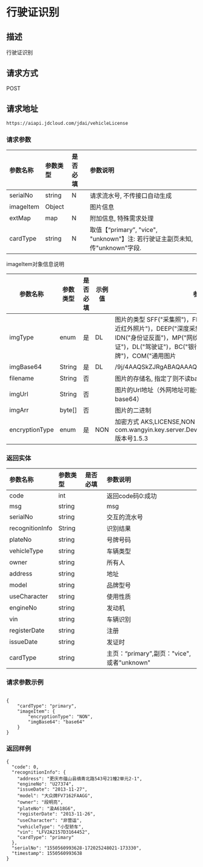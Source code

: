 # 行驶证识别


## 描述
行驶证识别

## 请求方式

POST

## 请求地址

```apl
https://aiapi.jdcloud.com/jdai/vehicleLicense
```



### 请求参数

| 参数名称  | 参数类型 | 是否必填 | 参数说明                                                     |
| :-------- | :------- | :------- | :----------------------------------------------------------- |
| serialNo  | string   | N        | 请求流水号, 不传接口自动生成                                 |
| imageItem | Object   |          | 图片信息                                                     |
| extMap    | map      | N        | 附加信息, 特殊需求处理                                       |
| cardType  | string   | N        | 取值【“primary”, "vice", "unknown"】注: 若行驶证主副页未知, 传"unknown"字段. |

imageItem对象信息说明

| 参数名称       | 参数类型 | 是否必填 | 示例值 | 参数说明                                                     |
| -------------- | -------- | -------- | ------ | ------------------------------------------------------------ |
| imgType        | enum     | 是       | DL     | 图片的类型 SFF("采集照")，FF("全景采集照")，NIR("双目采集的近红外照片")，DEEP("深度采集的照片")，IDP("身份证正面")，IDN("身份证反面")，MP("网纹照")，AP("动作照")，VL("行驶证")，DL("驾驶证")，BC("银行卡")，BL("营业执照")，LP("车牌")，COM("通用图片 |
| imgBase64      | String   | 是       | DL     | /9j/4AAQSkZJRgABAQAAAQABAA...                                |
| filename       | String   | 否       |        | 图片的存储名, 指定了则不读base64                             |
| imgUrl         | String   | 否       |        | 图片的Url地址（外网地址可能会有socket连接超时问题，建议传base64） |
| imgArr         | byte[]   | 否       |        | 图片的二进制                                                 |
| encryptionType | enum     | 是       | NON    | 加密方式 AKS,LICENSE,NON AKS解密方式：com.wangyin.key.server.DeviceCryptoService#decryptEnvelop 版本号1.5.3 |



### 返回实体

| 参数名称              | 参数类型 | 是否必填 | 参数说明                                    |
| :-------------------- | :------- | :------- | :------------------------------------------ |
| code                | int      |          | 返回code码0:成功                            |
| msg                 | string   |          | msg                                         |
| serialNo            | string   |          | 交互的流水号                                |
| recognitionInfo | String   |          | 识别结果                                |
| plateNo           | string   |          | 号牌号码                                  |
| vehicleType       | string   |          | 车辆类型                                  |
| owner                                  |string||所有人|
| address                                      |string||地址|
| model                                  |string||品牌型号|
| useCharacter                              |string||使用性质|
| engineNo                                  |string||发动机|
| vin                                |string||车辆识别|
| registerDate                                  |string||注册|
| issueDate                                  |string||发证时|
| cardType          | string   |          | 主页：“primary”,副页："vice", 或者"unknown" |



### 请求参数示例

```

{
	"cardType": "primary",
	"imageItem": {
		"encryptionType": "NON",
		"imgBase64": "base64"
	}
}
```



### 返回样例

```
{
  "code": 0, 
  "recognitionInfo": {
    "address": "更庆市蕴山县缜青北路543号21幢2单元2-1", 
    "engineNo": "U27374", 
    "issueDate": "2013-11-27", 
    "model": "大众牌FV7162FAAGG", 
    "owner": "段明亮", 
    "plateNo": "渝A618G6", 
    "registerDate": "2013-11-26", 
    "useCharacter": "非营运", 
    "vehicleType": "小型轿车", 
    "vin": "LFV2A2157D3164452",
	"cardType": "primary"
  }, 
  "serialNo": "1550560993628-172025248021-173330", 
  "timestamp": 1550560993638
}
```

